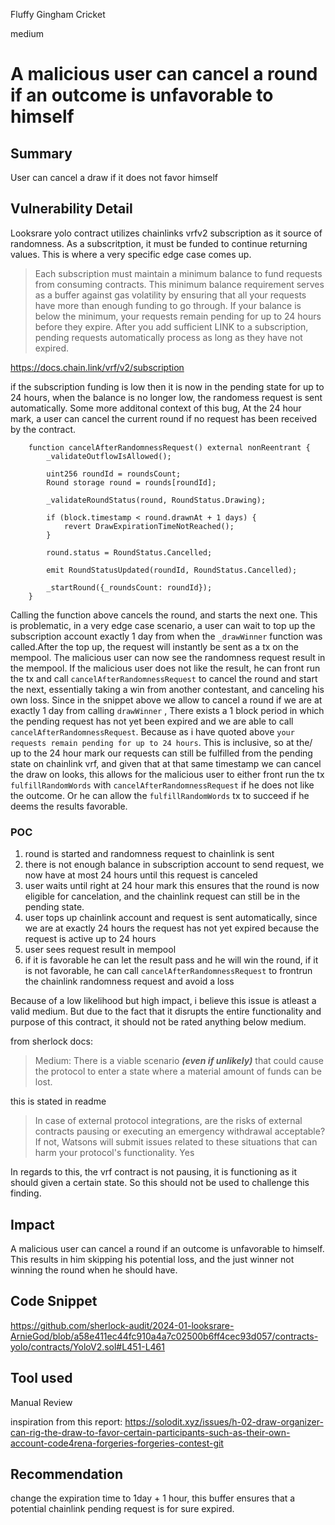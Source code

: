 Fluffy Gingham Cricket

medium

# A malicious user can cancel a round if an outcome is unfavorable to himself


## Summary
User can cancel a draw if it does not favor himself
## Vulnerability Detail
Looksrare yolo contract utilizes chainlinks vrfv2 subscription as it source of randomness. 
As a subscritption, it must be funded to continue returning values. This is where a very specific edge case comes up. 

> Each subscription must maintain a minimum balance to fund requests from consuming contracts. This minimum balance requirement serves as a buffer against gas volatility by ensuring that all your requests have more than enough funding to go through. If your balance is below the minimum, your requests remain pending for up to 24 hours before they expire. After you add sufficient LINK to a subscription, pending requests automatically process as long as they have not expired.

https://docs.chain.link/vrf/v2/subscription

if the subscription funding is low then it is now in the pending state for up to 24 hours, when the balance is no longer low, the randomess request is sent automatically. Some more additonal context of this bug, At the 24 hour mark, a user can cancel the current round if no request has been received by the contract. 
```solidity
    function cancelAfterRandomnessRequest() external nonReentrant {
        _validateOutflowIsAllowed();

        uint256 roundId = roundsCount;
        Round storage round = rounds[roundId];

        _validateRoundStatus(round, RoundStatus.Drawing);

        if (block.timestamp < round.drawnAt + 1 days) {
            revert DrawExpirationTimeNotReached();
        }

        round.status = RoundStatus.Cancelled;

        emit RoundStatusUpdated(roundId, RoundStatus.Cancelled);

        _startRound({_roundsCount: roundId});
    }
```
Calling the function above cancels the round, and starts the next one. This is problematic, in a very edge case scenario, a user can wait to top up the subscription account exactly 1 day from when the ``_drawWinner`` function was called.After the top up, the request will instantly be sent as a tx on the mempool. The malicious user can now see the randomness request result in the mempool. If the malicious user does not like the result, he can front run the tx and call ``cancelAfterRandomnessRequest`` to cancel the round and start the next, essentially taking a win from another contestant, and canceling his own loss. Since in the snippet above we allow to cancel a round if we are at exactly 1 day from calling `drawWinner` , There exists a 1 block period in which the pending request has not yet been expired and we are able to call ``cancelAfterRandomnessRequest``. Because as i have quoted above `your requests remain pending for up to 24 hours`. This is inclusive, so at the/ up to the 24 hour mark our requests can still be fulfilled from the pending state on chainlink vrf, and given that at that same timestamp we can cancel the draw on looks, this allows for the malicious user to either front run the tx `fulfillRandomWords`  with `cancelAfterRandomnessRequest` if he does not like the outcome. Or he can allow the `fulfillRandomWords` tx to succeed if he deems the results favorable.

### POC

1. round is started and randomness request to chainlink is sent
2. there is not enough balance in subscription account to send request, we now have at most 24 hours until this request is canceled
3. user waits until right at  24 hour mark  this ensures that the round is now eligible for cancelation, and the chainlink request can still be in the pending state.
4. user tops up chainlink account and request is sent automatically, since we are at exactly 24 hours the request has not yet expired because the request is active up to 24 hours
5. user sees request result in mempool
6. if it is favorable he can let the result pass and he will win the round, if it is not favorable, he can call ``cancelAfterRandomnessRequest`` to frontrun the chainlink randomness request and avoid a loss

Because of a low likelihood but high impact, i believe this issue is atleast a valid medium. But due to the fact that it disrupts the entire functionality and purpose of this contract, it should not be rated anything below medium.

from sherlock docs:
> Medium: There is a viable scenario ___(even if unlikely)___ that could cause the protocol to enter a state where a material amount of funds can be lost.

this is stated in readme
>In case of external protocol integrations, are the risks of external contracts pausing or executing an emergency withdrawal acceptable? If not, Watsons will submit issues related to these situations that can harm your protocol's functionality.
Yes

In regards to this, the vrf contract is not pausing, it is functioning as it should given a certain state. So this should not be used to challenge this finding.

## Impact
A malicious user can cancel a round if an outcome is unfavorable to himself. This results in him skipping his potential loss, and the just winner not winning the round when he should have.
## Code Snippet
https://github.com/sherlock-audit/2024-01-looksrare-ArnieGod/blob/a58e411ec44fc910a4a7c02500b6ff4cec93d057/contracts-yolo/contracts/YoloV2.sol#L451-L461
## Tool used

Manual Review

inspiration from this report:
https://solodit.xyz/issues/h-02-draw-organizer-can-rig-the-draw-to-favor-certain-participants-such-as-their-own-account-code4rena-forgeries-forgeries-contest-git

## Recommendation
change the expiration time to 1day + 1 hour, this buffer ensures that a potential chainlink pending request is for sure expired.